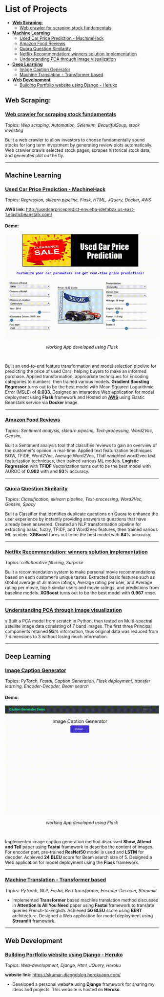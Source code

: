 # List of Projects

- [**Web Scraping**:](#web-scraping)
  - [Web crawler for scraping stock fundamentals](#web-crawler-for-scraping-stock-fundamentals)
- [**Machine Learning**](#machine-learning)
  - [Used Car Price Prediction - MachineHack](#used-car-price-prediction---machinehack)
  - [Amazon Food Reviews](#amazon-food-reviews)
  - [Quora Question Similarity](#quora-question-similarity)
  - [Netflix Recommendation: winners solution Implementation](#netflix-recommendation-winners-solution-implementation)
  - [Understanding PCA through image visualization](#understanding-pca-through-image-visualization)
- [**Deep Learning**](#deep-learning)
  - [Image Caption Generator](#image-caption-generator)
  - [Machine Translation - Transformer based](#machine-translation---transformer-based)
- [**Web Development**](#web-development)
  - [Building Portfolio website using Django - Heruko](#building-portfolio-website-using-django---heruko)
## **Web Scraping**:
### [Web crawler for scraping stock fundamentals](https://github.com/Skumarr53/Stock-Fundamental-data-scraping-and-analysis)

Topics: *Web scraping, Automation, Selenium, BeautifulSoup, stock investing*

Built a web crawler to allow investors to choose fundamentally sound stocks for long term investment by generating review plots automatically. Web crawler crawls selected stock pages, scrapes historical stock data, and generates plot on the fly.

-------


## **Machine Learning**

### [Used Car Price Prediction - MachineHack](https://github.com/Skumarr53/Used-Car-Price-Prediction)

Topics: *Regression, sklearn pipeline, Flask, HTML, JQuery, Docker, AWS* 

**AWS link**: http://usedcarpricepredict-env.eba-jdefnbzx.us-east-1.elasticbeanstalk.com/

#### Demo:

![](https://raw.githubusercontent.com/Skumarr53/Used-Car-Price-Prediction/master/Snapshots/working_app.gif)
<p align="center"><i>working App developed using Flask</i></p><br>

Built an end-to-end feature transformation and model selection pipeline for predicting the price of used Cars, helping buyers to make an informed purchase. Applied transformation, appropriate techniques for Encoding categories to numbers, then trained various models. **Gradient Boosting Regressor** turns out to be the best model with  Mean Squared Logarithmic Error (MSLE) of **0.033**. Designed an interactive Web application for model deployment using **Flask** framework and Hosted on [**AWS**](http://usedcarpricepredict-env.eba-jdefnbzx.us-east-1.elasticbeanstalk.com/) using Elastic Beanstalk service via **Docker** image.

-------
### [Amazon Food Reviews](https://github.com/Skumarr53/Amazon-Food-Reviews-Kaggle)

Topics: *Sentiment analysis, sklearn pipeline, Text-processing, Word2Vec, Gensim,*

Built a Sentiment analysis tool that classifies reviews to gain an overview of the customer's opinion in real-time. Applied text featurization techniques BOW, TFIDF, Word2Vec, Average Word2Vec, Tfidf weighted word2vec text featurization techniques, then trained various ML models. **Logistic Regression** with **TFIDF** Vectorization turns out to be the best model with AUROC of **0.982** with and **93**% accuracy.

-------

### [Quora Question Similarity](https://github.com/Skumarr53/Quora-Question-Similarity-Kaggle)

Topics: *Classification, sklearn pipeline, Text-processing, Word2Vec, Gensim, Spacy*

 Built a Classifier that identifies duplicate questions on Quora to enhance the user experience by instantly providing answers to questions that have already been answered. Created an NLP transformation pipeline for extracting basic, fuzzy, TFIDF, and Word2Vec features, then trained various ML models. **XGBoost** turns out to be the best model with **84**% accuracy.

-------
### [Netflix Recommendation: winners solution Implementation](https://github.com/Skumarr53/Netflix-Recommender-System)

Topics: *collaborative filtering, Surprise*

Built a recommendation system to make personal movie recommendations based on each customer’s unique tastes. Extracted basic features such as Global average of all movie ratings, Average rating per user, and Average rating per movie, top 5 similar users and movie ratings, and predictions from baseline models.  **XGBoost** turns out to be the best model with **0.967** rmse.

-------

### [Understanding PCA through image visualization](https://towardsdatascience.com/principal-component-analysis-in-depth-understanding-through-image-visualization-892922f77d9f)
s
Built a PCA model from scratch in Python, then tested on Multi-spectral satellite image data consisting of 7 band images. The first three Principal components retained **93**% information, thus original data was reduced from 7 dimensions to 3 without losing much information.

-------
## **Deep Learning**

### [Image Caption Generator](https://github.com/Skumarr53/Image-Caption-Generation-using-Fastai)

Topics: *PyTorch, Fastai, Caption Generation, Flask deployment, transfer learning, Encoder-Decoder, Beam search*

#### Demo:
![](https://raw.githubusercontent.com/Skumarr53/Image-Caption-Generation-using-Fastai/master/snapshots/caption_gen.gif)
<p align="center"><i>working App developed using Flask</i></p><br>

Implemented image caption generation method discussed **Show, Attend and Tell** paper using **Fastai** framework to describe the content of images. For encoder part, pre-trained **ResNet50** model is used and **LSTM** for decoder. Achieved **24** **BLEU** score for Beam search size of 5. Designed a Web application for model deployment using the **Flask** framework.

-------

### [Machine Translation - Transformer based](https://github.com/Skumarr53/Attention-is-All-you-Need-PyTorch)

Topics: *PyTorch, NLP, Fastai, Bert transformer, Encoder-Decoder, Streamlit*

* Implemented **Transformer** based machine translation method discussed in **Attention Is All You Need** paper using **Fastai** framework to translate queries French-to-English. Achieved **50** **BLEU** score using **BERT** architecture. Designed a Web application for model deployment using **Streamlit** framework.


--------

## **Web Development**

### [Building Portfolio website using Django - Heruko](https://skumar-djangoblog.herokuapp.com/blog/)
Topics: *Web-development, Django, Html, JQuery, Heroku*

**website link**: https://skumar-djangoblog.herokuapp.com/

* Developed a personal website using **Django** framework for sharing my ideas and projects. This website is hosted on **Heruko**.